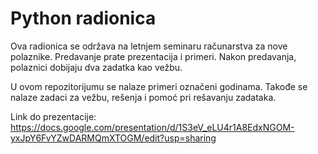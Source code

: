 # Python radionica

Ova radionica se održava na letnjem seminaru računarstva za nove polaznike. Predavanje prate prezentacija i primeri. Nakon predavanja, polaznici dobijaju dva zadatka kao vežbu.  

U ovom repozitorijumu se nalaze primeri označeni godinama. Takođe se nalaze zadaci za vežbu, rešenja i pomoć pri rešavanju zadataka.

Link do prezentacije:  
https://docs.google.com/presentation/d/1S3eV_eLU4r1A8EdxNGOM-yxJpY6FvYZwDARMQmXTOGM/edit?usp=sharing
